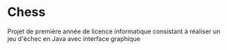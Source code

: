 # Chess
Projet de première année de licence informatique consistant à réaliser un jeu d'échec en Java avec interface graphique
